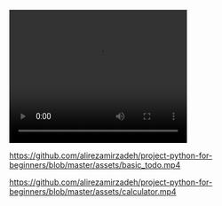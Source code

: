 
<video src="https://github.com/alirezamirzadeh/project-python-for-beginners/blob/master/assets/basic_quiz.mp4
" width="320" height="240" controls></video>

https://github.com/alirezamirzadeh/project-python-for-beginners/blob/master/assets/basic_todo.mp4

https://github.com/alirezamirzadeh/project-python-for-beginners/blob/master/assets/calculator.mp4
